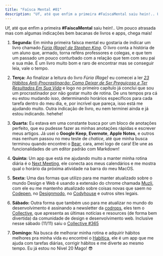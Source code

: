 ```yaml
---
title: "Faísca Mental #01"
description: "Uf, até que enfim a primeira #FaíscaMental saiu hein!.. Um pouco atrasada mas com algumas indicações bem bacanas de livros e apps, chega mais!"
---
```


Uf, até que enfim a primeira **#FaíscaMental** saiu hein!..  Um pouco atrasada mas com algumas indicações bem bacanas de livros e apps, chega mais!

1. **Segunda:** Em minha primeira faísca mental eu gostaria de indicar um livro chamado *[Fúria (Rage) de Stephen King](https://pt.wikipedia.org/wiki/Rage_(livro))*. O livro conta a história de um aluno que, armado, torna reféns professores e colegas, e que tem um passado um pouco conturbado com a relação que tem com seu pai e sua mãe. É um livro muito bom e raro de encontrar mas se conseguir leia, vale o tempo.

2. **Terça:** Ao finalizar a leitura do livro *Fúria (Rage)* eu comecei a ler *[23 Hábitos Anti-Procrastinação: Como Deixar de Ser Preguiçoso e Ter Resultados Em Sua Vida](https://www.amazon.com.br/23-H%C3%A1bitos-Anti-Procrastina%C3%A7%C3%A3o-Pregui%C3%A7oso-Resultados-ebook/dp/B00QKZ8CZE)* e logo no primeiro capítulo já conclui que sou um procrastinador por não gostar muito de rotina. De uns tempos pra cá eu estou mudando isso, determinando horários específicos para cada tarefa dentro do meu dia, e, por incrível que pareça, isso está me ajudando muito. Outra indicação de livro, eu nem terminei ainda e já estou indicando. hehehe!

3. **Quarta:** Eu estava em uma constante busca por um bloco de anotações perfeito, que eu pudesse fazer as minhas anotações rápidas e escrever meus artigos. Já usei o **Google Keep**, **Evernote**, **Apple Notes**, e outros mas nenhum passou no meu teste de *chatice*, até que minha busca terminou quando encontrei o [Bear](http://www.bear-writer.com/), cara, amei logo de cara! Ele une as funcionalidades de um editor padrão com Markdown!

4. **Quinta:** Um app que está me ajudando muito a manter minha rotina diária é o [Next Meeting](https://itunes.apple.com/us/app/next-meeting/id1017470484?mt=12), ele conecta aos meus calendários e me mostra qual o horário da próxima atividade na barra do meu MacOS.

5. **Sexta:** Uma das formas que utilizo para me manter atualizado sobre o mundo Design e Web é usando a extensão do chrome chamada [Muzli](https://muz.li/), com ele eu me mantenho atualizado sobre coisas novas que saem no [Codepen](https://codepen.io), no [Designmodo](https://designmodo.com/), no [Codyhouse](https://codyhouse.co/) e outros sites legais.

6. **Sábado:** Outra forma que também uso para me atualizar no mundo do desenvolvimento é assinando a newsletter da [codrops](https://tympanus.net/codrops/), eles tem o [Collective](https://tympanus.net/codrops/collective/), que apresenta as últimas notícias e resources (de forma bem divertida) da comunidade de design e desenvolvimento web. Inclusive nesse sábado (11/11) saiu o [Collective #365](https://tympanus.net/codrops/collective/collective-365/)

7. **Domingo:** Na busca de melhorar minha rotina e adquirir hábitos melhores pra minha vida eu encontrei o [Habitica](https://habitica.com/), ele é um app que me ajuda com tarefas diárias, corrigir hábitos e me diverte ao mesmo tempo. Eu já estou no Nível 20 Mago! 😎
